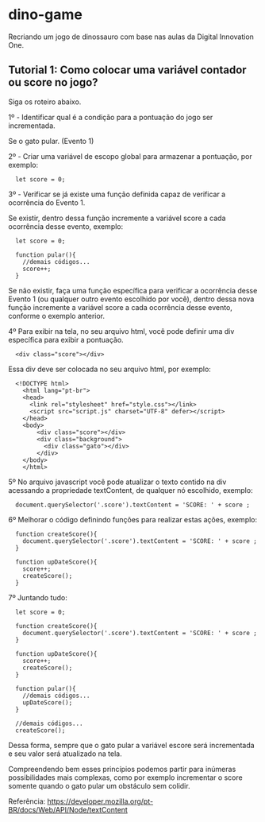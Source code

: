 # dino-game
Recriando um jogo de dinossauro com base nas aulas da Digital Innovation One.

## Tutorial 1: Como colocar uma variável contador ou score no jogo?
Siga os roteiro abaixo.


1º - Identificar qual é a condição para a pontuação do jogo ser incrementada.

Se o gato pular. (Evento 1)



2º - Criar uma variável de escopo global para armazenar a pontuação, por exemplo:
```
  let score = 0;
```


3º - Verificar se já existe uma função definida capaz de verificar a ocorrência do Evento 1.

Se existir, dentro dessa função incremente a variável score a cada ocorrência desse evento, exemplo:
```
  let score = 0;

  function pular(){
    //demais códigos...
    score++;
  }
```    

Se não existir, faça uma função específica para verificar a ocorrência desse Evento 1 (ou qualquer outro evento escolhido por você), dentro dessa nova função incremente a variável score a cada ocorrência desse evento, conforme o exemplo anterior.



4º Para exibir na tela, no seu arquivo html, você pode definir uma div específica para exibir a pontuação.
```
  <div class="score"></div>
```

Essa div deve ser colocada no seu arquivo html, por exemplo:

```
  <!DOCTYPE html>
    <html lang="pt-br">
    <head>
      <link rel="stylesheet" href="style.css"></link>
      <script src="script.js" charset="UTF-8" defer></script>
    </head>
    <body>
        <div class="score"></div>
        <div class="background">
          <div class="gato"></div>
        </div>
    </body>
    </html>
```

5º No arquivo javascript você pode atualizar o texto contido na div acessando a propriedade textContent, de qualquer nó escolhido, exemplo:
```
  document.querySelector('.score').textContent = 'SCORE: ' + score ;
```


6º Melhorar o código definindo funções para realizar estas ações, exemplo:
```
  function createScore(){
    document.querySelector('.score').textContent = 'SCORE: ' + score ;
  }

  function upDateScore(){
    score++;	
    createScore();
  }
```


7º Juntando tudo:
```
  let score = 0;

  function createScore(){
    document.querySelector('.score').textContent = 'SCORE: ' + score ;
  }

  function upDateScore(){
    score++;	
    createScore();
  }

  function pular(){
    //demais códigos...
    upDateScore();
  }

  //demais códigos...
  createScore();
```

Dessa forma, sempre que o gato pular a variável escore será incrementada e seu valor será atualizado na tela.



Compreendendo bem esses princípios podemos partir para inúmeras possibilidades mais complexas, como por exemplo incrementar o score somente quando o gato pular um obstáculo sem colidir.





Referência: https://developer.mozilla.org/pt-BR/docs/Web/API/Node/textContent
